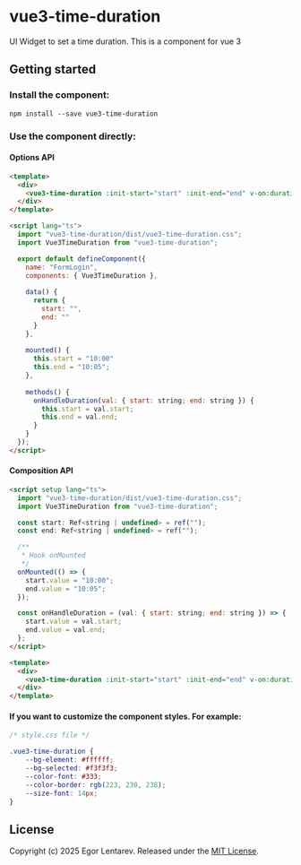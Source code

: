 # vue3-time-duration
UI Widget to set a time duration. This is a component for vue 3

## Getting started
### Install the component:
```angular2html
npm install --save vue3-time-duration
```

### Use the component directly:

#### Options API
```html
<template>
  <div>
    <vue3-time-duration :init-start="start" :init-end="end" v-on:duration="onHandleDuration" />
  </div>
</template>

<script lang="ts">
  import "vue3-time-duration/dist/vue3-time-duration.css";
  import Vue3TimeDuration from "vue3-time-duration";

  export default defineComponent({
    name: "FormLogin",
    components: { Vue3TimeDuration },
    
    data() {
      return {
        start: "",
        end: ""
      }
    },
    
    mounted() {
      this.start = "10:00"
      this.end = "10:05";
    },
    
    methods() {
      onHandleDuration(val: { start: string; end: string }) {
        this.start = val.start;
        this.end = val.end;
      }
    }
  });
</script>
```

#### Composition API
```html
<script setup lang="ts">
  import "vue3-time-duration/dist/vue3-time-duration.css";
  import Vue3TimeDuration from "vue3-time-duration";

  const start: Ref<string | undefined> = ref("");
  const end: Ref<string | undefined> = ref("");

  /**
   * Hook onMounted
   */
  onMounted(() => {
    start.value = "10:00";
    end.value = "10:05";
  });

  const onHandleDuration = (val: { start: string; end: string }) => {
    start.value = val.start;
    end.value = val.end;
  };
</script>

<template>
  <div>
    <vue3-time-duration :init-start="start" :init-end="end" v-on:duration="onHandleDuration" />
  </div>
</template>
```

#### If you want to customize the component styles. For example:
```css
/* style.css file */

.vue3-time-duration {
	--bg-element: #ffffff;
	--bg-selected: #f3f3f3;
	--color-font: #333;
	--color-border: rgb(223, 230, 238);
	--size-font: 14px;
}
```

## License
Copyright (c) 2025 Egor Lentarev.
Released under the [MIT License](https://github.com/lentarev/vue3-time-duration/blob/master/LICENSE).